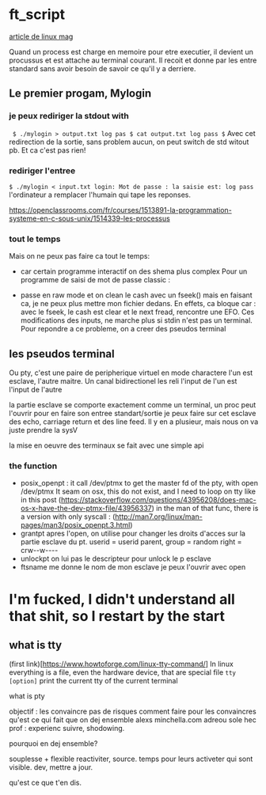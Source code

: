 # ft_script


[article de linux mag](http://rachid.koucha.free.fr/tech_corner/pty_pdip_fr.html)

Quand un process est charge en memoire pour etre executier,
il devient un procussus et est attache au terminal courant.
Il recoit et donne par les entre standard sans avoir besoin
de savoir ce qu'il y a derriere.

## Le premier progam, Mylogin
### je peux rediriger la stdout with
`
$ ./mylogin > output.txt
log
pas
$ cat output.txt
log
pass
$`
Avec cet redirection de la sortie, sans problem aucun, on
peut switch de std witout pb. Et ca c'est pas rien!

### rediriger l'entree
`$ ./mylogin < input.txt
login: Mot de passe : la saisie est:
log
pass`
l'ordinateur a remplacer l'humain qui tape les reponses.


https://openclassrooms.com/fr/courses/1513891-la-programmation-systeme-en-c-sous-unix/1514339-les-processus

### tout le temps
Mais on ne peux pas faire ca tout le temps:
- car certain programme interactif on des shema plus complex
Pour un programme de saisi de mot de passe classic :

- passe en raw mode et on clean le cash avec un fseek()
mais en faisant ca, je ne peux plus mettre mon fichier dedans.
En effets, ca bloque car : avec le fseek, le cash est clear
et le next fread, rencontre une EFO.
Ces modifications des inputs, ne marche plus si stdin n'est 
pas un terminal.
Pour repondre a ce probleme, on a creer des pseudos terminal

## les pseudos terminal
Ou pty, c'est une paire de peripherique virtuel en mode charactere
l'un est esclave, l'autre maitre. Un canal bidirectionel les reli
l'input de l'un est l'input de l'autre

la partie esclave se comporte exactement comme un terminal,
un proc peut l'ouvrir pour en faire son entree standart/sortie
je peux faire sur cet esclave des echo, carriage return et
des line feed.
Il y en a plusieur, mais nous on va juste prendre la sysV

la mise en oeuvre des terminaux se fait avec une simple api

### the function
- posix_openpt :
    it call /dev/ptmx to get the master fd of the pty, with open /dev/ptmx
    It seam on osx, this do not exist, and I need to loop on tty like in this post
    (https://stackoverflow.com/questions/43956208/does-mac-os-x-have-the-dev-ptmx-file/43956337)
    in the man of that func, there is a version with only syscall :
    (http://man7.org/linux/man-pages/man3/posix_openpt.3.html)
- grantpt
    apres l'open, on utilise pour changer les droits d'acces
    sur la partie esclave du pt.
    userid = userid parent, group = random
    right = crw--w----
- unlockpt 
    on lui pas le descripteur pour unlock le p esclave
- ftsname
    me donne le nom de mon esclave
    je peux l'ouvrir avec open
    




# I'm fucked, I didn't understand all that shit, so I restart by the start
## what is tty 
(first link)[https://www.howtoforge.com/linux-tty-command/]
In linux everything is a file, even the hardware device, that are special file
`tty [option]` print the current tty of the current terminal



what is pty
















objectif : les convaincre
pas de risques comment faire pour les convaincres
qu'est ce qui fait que on dej ensemble 
alexs minchella.com
adreou sole hec prof : experienc suivre, shodowing.


pourquoi en dej ensemble? 

souplesse + flexible 
reactiviter, source.
temps pour leurs activeter qui sont visible.
dev, mettre a jour.

qu'est ce que t'en dis.




